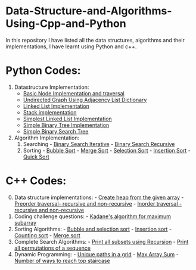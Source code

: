 # Data-Structure-and-Algorithms-Using-Cpp-and-Python
In this repository I have listed all the data structures, algorithms and their implementations, I have learnt using Python and c++.

# Python Codes:
  1. Datastructure Implementation:
     - [Basic Node Implementation and traversal](Python/simple_node_creation_traversal.py)
     - [Undirected Graph Using Adjacency List Dictionary](Python/graph_using_adjacency_list.py)
     - [Linked List Implementation](Python/linked_list.py)
     - [Stack implementation](Python/stack.py)
     - [Simplest Linked List Implementation](Python/linked_list.py)
     - [Simple Binary Tree Implementation](Python/binary_tree.py)
     - [Simple Binary Search Tree](Python/binary_search_tree.py)
  2. Algorithm Implementation:
     1. Searching
	- [Binary Search Iterative](Python/binary_search_iterative.py)
	- [Binary Search Recursive](Python/binary_search_recursive.py)
     2. Sorting
	- [Bubble Sort](Python/bubble_sort.py)
	- [Merge Sort](Python/merge_sort.py)
	- [Selection Sort](Python/selection_sort.py)
	- [Insertion Sort](Python/insertion_sort.py)
	- [Quick Sort](Python/quick_sort.py)
	
# C++ Codes:
  0. Data structure implementations:
  	- [Create heap from the given array](Cpp/heapify.cpp)
	- [Preorder traversal- recursive and non-recursive](Cpp/preorder_traversal.cpp)
	- [Inorder traversal - recursive and non-recursive](Cpp/inorder_tree_traversal.cpp)
  1. Coding challenge questions:
  	- [Kadane's algorithm for maximum subarray](Cpp/kadane.cpp)
  2. Sorting Algorithms:
	- [Bubble and selection sort](Cpp/bubble_selection.cpp)
	- [Insertion sort](Cpp/insertion_sort.cpp)
	- [Counting sort](Cpp/counting_sort.cpp)
	- [Merge sort](Cpp/merge_sort.cpp)
  3. Complete Search Algorithms:
  	- [Print all subsets using Recursion](Cpp/subsets_recursion.cpp)
	- [Print all permutations of a sequence](Cpp/permutations_recursion.cpp)
  4. Dynamic Programming:
  	- [Unique paths in a grid](Cpp/unique_paths.cpp)
	- [Max Array Sum](Cpp/max_array_sum.cpp)
	- [Number of ways to reach top staircase](Cpp/staicase.cpp)
